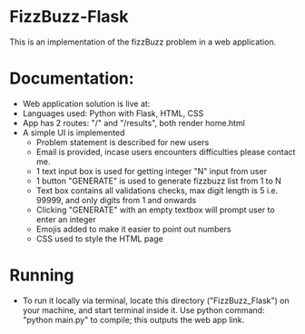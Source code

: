# FizzBuzz-Flask
This is an implementation of the fizzBuzz problem in a web application.

# Documentation:
- Web application solution is live at:
- Languages used: Python with Flask, HTML, CSS
- App has 2 routes: "/" and "/results", both render home.html
- A simple UI is implemented
    - Problem statement is described for new users
    - Email is provided, incase users encounters difficulties please contact me.
    - 1 text input box is used for getting integer "N" input from user
    - 1 button "GENERATE" is used to generate fizzbuzz list from 1 to N
    - Text box contains all validations checks, max digit length is 5 i.e. 99999, and only digits from 1 and onwards
    - Clicking "GENERATE" with an empty textbox will prompt user to enter an integer
    - Emojis added to make it easier to point out numbers
    - CSS used to style the HTML page

# Running
- To run it locally via terminal, locate this directory ("FizzBuzz_Flask") on your machine, and start terminal
    inside it. Use python command:  "python main.py" to compile;
    this outputs the web app link.


